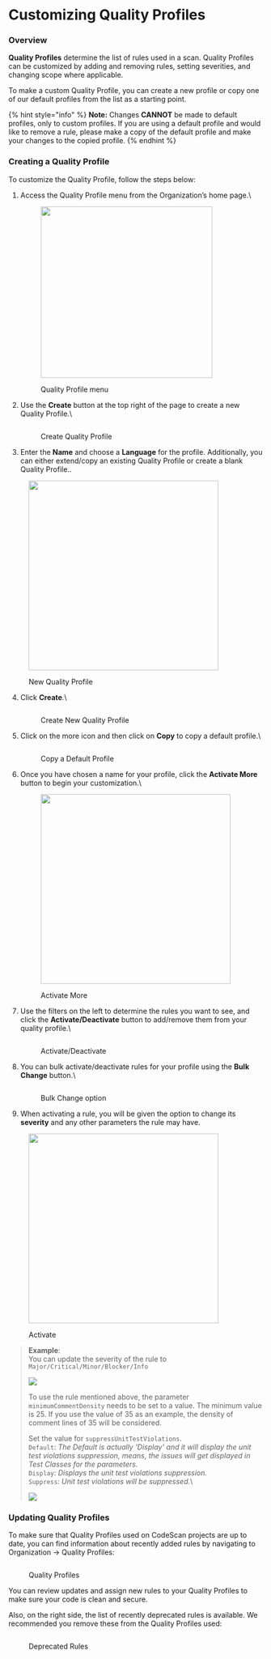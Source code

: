 # Customizing Quality Profiles

### Overview <a href="#overview" id="overview"></a>

**Quality Profiles** determine the list of rules used in a scan. Quality Profiles can be customized by adding and removing rules, setting severities, and changing scope where applicable.

To make a custom Quality Profile, you can create a new profile or copy one of our default profiles from the list as a starting point.

{% hint style="info" %}
**Note:** Changes **CANNOT** be made to default profiles, only to custom profiles. If you are using a default profile and would like to remove a rule, please make a copy of the default profile and make your changes to the copied profile.
{% endhint %}

### Creating a Quality Profile <a href="#creating-a-quality-profile" id="creating-a-quality-profile"></a>

To customize the Quality Profile, follow the steps below:

1.  Access the Quality Profile menu from the Organization’s home page.\


    <figure><img src="../../../.gitbook/assets/image (1726).png" alt="" width="339"><figcaption><p>Quality Profile menu</p></figcaption></figure>
2.  Use the **Create** button at the top right of the page to create a new Quality Profile.\


    <figure><img src="../../../.gitbook/assets/image (1727).png" alt=""><figcaption><p>Create Quality Profile</p></figcaption></figure>
3. Enter the **Name** and choose a **Language** for the profile. Additionally, you can either extend/copy an existing Quality Profile or create a blank Quality Profile..

<figure><img src="../../../.gitbook/assets/New QP Select 8.7.png" alt="" width="375"><figcaption><p>New Quality Profile</p></figcaption></figure>

4.  Click **Create**.\


    <figure><img src="../../../.gitbook/assets/image (1728).png" alt=""><figcaption><p>Create New Quality Profile</p></figcaption></figure>
5.  Click on the more icon and then click on **Copy** to copy a default profile.\


    <figure><img src="../../../.gitbook/assets/image (1729).png" alt=""><figcaption><p>Copy a Default Profile</p></figcaption></figure>
6.  Once you have chosen a name for your profile, click the **Activate More** button to begin your customization.\


    <figure><img src="../../../.gitbook/assets/image (1730).png" alt="" width="375"><figcaption><p>Activate More</p></figcaption></figure>
7.  Use the filters on the left to determine the rules you want to see, and click the **Activate/Deactivate** button to add/remove them from your quality profile.\


    <figure><img src="../../../.gitbook/assets/image (1731).png" alt=""><figcaption><p>Activate/Deactivate</p></figcaption></figure>
8.  You can bulk activate/deactivate rules for your profile using the **Bulk Change** button.\


    <figure><img src="../../../.gitbook/assets/image (1732).png" alt=""><figcaption><p>Bulk Change option</p></figcaption></figure>
9. When activating a rule, you will be given the option to change its **severity** and any other parameters the rule may have.

<figure><img src="../../../.gitbook/assets/Seveirty 9.2.png" alt="" width="375"><figcaption><p>Activate</p></figcaption></figure>

> **Example**:\
> You can update the severity of the rule to `Major/Critical/Minor/Blocker/Info`
>
> ![](<../../../.gitbook/assets/Severity List 9.3.png>)
>
> To use the rule mentioned above, the parameter `minimumCommentDensity` needs to be set to a value. The minimum value is 25. If you use the value of 35 as an example, the density of comment lines of 35 will be considered.
>
> Set the value for `suppressUnitTestViolations`.\
> `Default`: _The Default is actually 'Display' and it will display the unit test violations suppression, means, the issues will get displayed in Test Classes for the parameters._\
> `Display`: _Displays the unit test violations suppression._\
> `Suppress`: _Unit test violations will be suppressed._\
>
>
> ![](<../../../.gitbook/assets/TestList 9.4.png>)

### Updating Quality Profiles

To make sure that Quality Profiles used on CodeScan projects are up to date, you can find information about recently added rules by navigating to Organization → Quality Profiles:

<figure><img src="../../../.gitbook/assets/Recently Added Rules 9.5.png" alt=""><figcaption><p>Quality Profiles</p></figcaption></figure>

You can review updates and assign new rules to your Quality Profiles to make sure your code is clean and secure.

Also, on the right side, the list of recently deprecated rules is available. We recommended you remove these from the Quality Profiles used:

<figure><img src="../../../.gitbook/assets/Deprecated Rules 9.6.png" alt=""><figcaption><p>Deprecated Rules</p></figcaption></figure>

